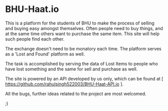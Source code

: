 # BHU-Haat.io
	
This is a platform for the students of BHU to make the process of selling and buying easy amongst themselves. Often people need to buy things, and at the same time others want to purchase the same item. This site will help such people find each other. 
	
The exchange doesn't need to be monatory each time. The platform serves as a 'Lost and Found' platform as well. 

The task is accomplished by serving the data of Lost Items to people who have lost something and the same for sell and purchase as well.

The site is powered by an API developed by us only, which can be found at [ https://github.com/rahulsingh522003/BHU-Haat-API.io ].

All the bugs, further ideas related to the project are most welcomed.

;)
